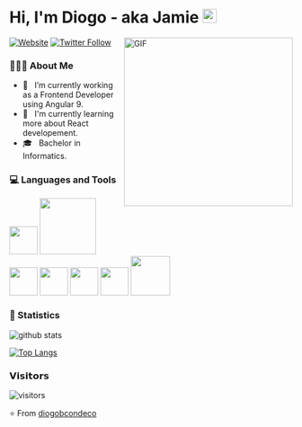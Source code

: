 <h1> Hi, I'm Diogo - aka Jamie <img src="https://github.com/souvikguria98/souvikguria98/blob/master/Hi.gif" width="25"></h1>
<img align="right" alt="GIF" src="https://camo.githubusercontent.com/7b74c6396b4fe40895b2d3da58b95e97abbd2e15c5ef58be30e954fc1b059da8/68747470733a2f2f692e696d6775722e636f6d2f384d75705a48592e676966" width="300"/>

[![Website](https://img.shields.io/website?label=diogobcondeco.com&style=for-the-badge&url=https%3A%2F%2Fdiogobcondeco.com)](https://diogobcondeco.com)
[![Twitter Follow](https://img.shields.io/twitter/follow/diogobcondeco?color=1DA1F2&logo=twitter&style=for-the-badge)](https://twitter.com/intent/follow?original_referer=https%3A%2F%2Fgithub.com%2Fdiogobcondeco&screen_name=diogobcondeco)

<div align="left"> 
  <h3> 👨🏻‍💻 About Me </h3>
	
  - 🔭 &nbsp; I’m currently working as a Frontend Developer using Angular 9.
  - 🌱 &nbsp; I'm currently learning more about React developement.
  - 🎓 &nbsp; Bachelor in Informatics.
</div> 

<div>
	<h3> 💻 Languages and Tools </h3>
	<p>
		<img src="https://i.giphy.com/media/eNAsjO55tPbgaor7ma/200w.webp" width="50">
		<img src="https://media.giphy.com/media/kH1DBkPNyZPOk0BxrM/giphy.gif" width="100">
		<img src="https://media3.giphy.com/media/ln7z2eWriiQAllfVcn/200w.webp" width="50">
		<img src="https://i.giphy.com/media/IdyAQJVN2kVPNUrojM/200.webp" width="50">
		<img src="https://media3.giphy.com/media/kdFc8fubgS31b8DsVu/giphy.webp" width="50">
		<img src="https://i.giphy.com/media/LMt9638dO8dftAjtco/200.webp" width="50">
		<img src="https://media.giphy.com/media/SsCYf6DRFJrOpP0IoM/giphy.gif" width="70">
	</p>
</div>

<h3>🚦 Statistics</h3>

![github stats](https://github-readme-stats.vercel.app/api?username=diogobcondeco&include_all_commits=true&count_private=true&show_icons=true&text_color=daf7dc&bg_color=151515)

[![Top Langs](https://github-readme-stats.vercel.app/api/top-langs/?username=diogobcondeco&layout=compact&text_color=daf7dc&bg_color=151515)](https://github.com/diogobcondeco/github-readme-stats)

<h3>𝗩𝗶𝘀𝗶𝘁𝗼𝗿𝘀</h3>

![visitors](https://visitor-badge.glitch.me/badge?page_id=diogobcondeco.diogobcondeco)

⭐️ From [diogobcondeco][github]

[website]: https://diogobcondeco.com/
[github]: https://github.com/diogobcondeco/
